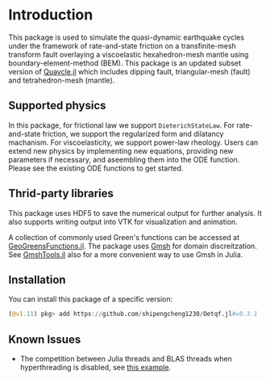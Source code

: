 # Introduction

This package is used to simulate the quasi-dynamic earthquake cycles under the framework of rate-and-state friction on a transfinite-mesh transform fault overlaying a viscoelastic hexahedron-mesh mantle using boundary-element-method (BEM). This package is an updated subset version of [Quaycle.jl](https://github.com/shipengcheng1230/Quaycle.jl) which includes dipping fault, triangular-mesh (fault) and tetrahedron-mesh (mantle).

## Supported physics

In this package, for frictional law we support `DieterichStateLaw`. For rate-and-state friction, we support the regularized form and dilatancy machanism. For viscoelasticity, we support power-law rheology. Users can extend new physics by implementing new equations, providing new parameters if necessary, and aseembling them into the ODE function. Please see the existing ODE functions to get started.

## Thrid-party libraries

This package uses HDF5 to save the numerical output for further analysis. It also supports writing output into VTK for visualization and animation.

A collection of commonly used Green's functions can be accessed at [GeoGreensFunctions.jl](https://github.com/shipengcheng1230/GeoGreensFunctions.jl). The package uses [Gmsh](https://gmsh.info/) for domain discreitzation. See [GmshTools.jl](https://github.com/shipengcheng1230/GmshTools.jl) also for a more convenient way to use Gmsh in Julia.

## Installation

You can install this package of a specific version:

```julia
(@v1.11) pkg> add https://github.com/shipengcheng1230/Oetqf.jl#v0.3.1
```

## Known Issues

- The competition between Julia threads and BLAS threads when hyperthreading is disabled, see [this example](https://discourse.julialang.org/t/possible-performance-drop-when-using-more-than-one-socket-threads/62022).
